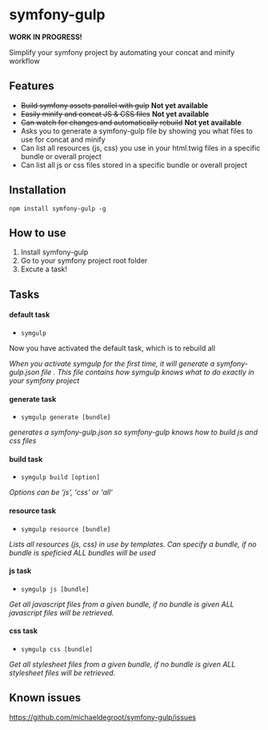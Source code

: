 # symfony-gulp

**WORK IN PROGRESS!**

Simplify your symfony project by automating your concat and minify workflow

## Features

 -  ~~Build symfony assets parallel with gulp~~ **Not yet available**
 -  ~~Easily minify and concat JS & CSS files~~ **Not yet available**
 -  ~~Can watch for changes and automatically rebuild~~ **Not yet available**
 -  Asks you to generate a symfony-gulp file by showing you what files to use for concat and minify
 -  Can list all resources (js, css) you use in your html.twig files in a specific bundle or overall project
 -  Can list all js or css files stored in a specific bundle or overall project

## Installation

`npm install symfony-gulp -g`

## How to use

1. Install symfony-gulp
2. Go to your symfony project root folder
3. Excute a task!

## Tasks

#### default task

- `symgulp`

Now you have activated the default task, which is to rebuild all

*When you activate symgulp for the first time, it will generate a symfony-gulp.json file*
*. This file contains how symgulp knows what to do exactly in your symfony project*

#### generate task

 - `symgulp generate [bundle]`

*generates a symfony-gulp.json so symfony-gulp knows how to build js and css files*

#### build task

 - `symgulp build [option]`

*Options can be 'js', 'css' or 'all'*

#### resource task

 - `symgulp resource [bundle]`

*Lists all resources (js, css) in use by templates.*
*Can specify a bundle, if no bundle is speficied ALL bundles will be used*

#### js task

 - `symgulp js [bundle]`

*Get all javascript files from a given bundle, if no bundle is given ALL javascript files will be retrieved.*

#### css task

 - `symgulp css [bundle]`

*Get all stylesheet files from a given bundle, if no bundle is given ALL stylesheet files will be retrieved.*

## Known issues
https://github.com/michaeldegroot/symfony-gulp/issues
